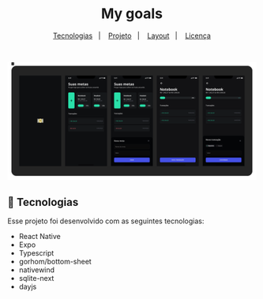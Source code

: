 <h1 align="center"> My goals </h1>

<p align="center">
  <a href="#-tecnologias">Tecnologias</a>&nbsp;&nbsp;&nbsp;|&nbsp;&nbsp;&nbsp;
  <a href="#-projeto">Projeto</a>&nbsp;&nbsp;&nbsp;|&nbsp;&nbsp;&nbsp;
  <a href="#-layout">Layout</a>&nbsp;&nbsp;&nbsp;|&nbsp;&nbsp;&nbsp;
  <a href="#memo-licença">Licença</a>
</p>

<br>

![capa](https://github.com/vandodev/myGoals/blob/main/.github/capa.png)

## 🚀 Tecnologias

Esse projeto foi desenvolvido com as seguintes tecnologias:

- React Native
- Expo
- Typescript
- gorhom/bottom-sheet
- nativewind
- sqlite-next
- dayjs

